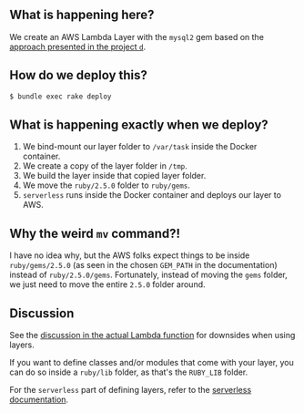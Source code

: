 ## What is happening here?

We create an AWS Lambda Layer with the `mysql2` gem based on the 
[approach presented in the project `d`](../../d).

## How do we deploy this?

```sh 
$ bundle exec rake deploy
```

## What is happening exactly when we deploy?

1. We bind-mount our layer folder to `/var/task` inside the Docker container.
2. We create a copy of the layer folder in `/tmp`.
3. We build the layer inside that copied layer folder.
4. We move the `ruby/2.5.0` folder to `ruby/gems`.
5. `serverless` runs inside the Docker container and deploys our layer to AWS.

## Why the weird `mv` command?!

I have no idea why, but the AWS folks expect things to be inside 
`ruby/gems/2.5.0` (as seen in the chosen `GEM_PATH` in the documentation)
instead of `ruby/2.5.0/gems`. Fortunately, instead of moving the `gems` folder,
we just need to move the entire `2.5.0` folder around.

## Discussion

See the [discussion in the actual Lambda function](../../e) for downsides when
using layers.

If you want to define classes and/or modules that come with your layer, you 
can do so inside a `ruby/lib` folder, as that's the `RUBY_LIB` folder.

For the `serverless` part of defining layers, refer to the
[serverless documentation](https://serverless.com/framework/docs/providers/aws/guide/layers/).
